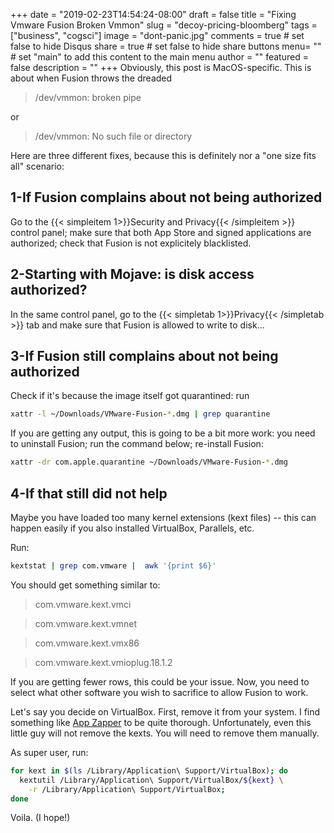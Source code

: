 +++
date = "2019-02-23T14:54:24-08:00"
draft = false
title =  "Fixing Vmware Fusion Broken Vmmon"
slug = "decoy-pricing-bloomberg"
tags = ["business", "cogsci"]
image = "dont-panic.jpg"
comments = true	# set false to hide Disqus
share = true	# set false to hide share buttons
menu= ""		# set "main" to add this content to the main menu
author = ""
featured = false
description = ""
+++
Obviously, this post is MacOS-specific. This is about when Fusion throws the dreaded

> /dev/vmmon: broken pipe

or

> /dev/vmmon: No such file or directory


Here are three different fixes, because this is definitely nor a "one size fits all" scenario:

## 1-If Fusion complains about not being authorized

Go to the {{< simpleitem 1>}}Security and Privacy{{< /simpleitem >}} control panel; make sure that both App Store and signed applications are authorized; check that Fusion is not explicitely blacklisted.

## 2-Starting with Mojave: is disk access authorized?

In the same control panel, go to the {{< simpletab 1>}}Privacy{{< /simpletab >}} tab and make sure that Fusion is allowed to write to disk...

## 3-If Fusion still complains about not being authorized

Check if it's because the image itself got quarantined: run

```bash
xattr -l ~/Downloads/VMware-Fusion-*.dmg | grep quarantine
```

If you are getting any output, this is going to be a bit more work: you need to uninstall Fusion; run the command below; re-install Fusion:

```bash
xattr -dr com.apple.quarantine ~/Downloads/VMware-Fusion-*.dmg
```

## 4-If that still did not help

Maybe you have loaded too many kernel extensions (kext files) -- this can happen easily if you also installed VirtualBox, Parallels, etc.

Run:

```bash
kextstat | grep com.vmware |  awk '{print $6}'
```

You should get something similar to:

>com.vmware.kext.vmci

>com.vmware.kext.vmnet

>com.vmware.kext.vmx86

>com.vmware.kext.vmioplug.18.1.2

If you are getting fewer rows, this could be your issue. Now, you need to select what other software you wish to sacrifice to allow Fusion to work.

Let's say you decide on VirtualBox. First, remove it from your system. I find something like [App Zapper](https://www.appzapper.com/) to be quite thorough. Unfortunately, even this little guy will not remove the kexts. You will need to remove them manually.

As super user, run:

```bash
for kext in $(ls /Library/Application\ Support/VirtualBox); do
  kextutil /Library/Application\ Support/VirtualBox/${kext} \
    -r /Library/Application\ Support/VirtualBox;
done
```

Voila. (I hope!)
